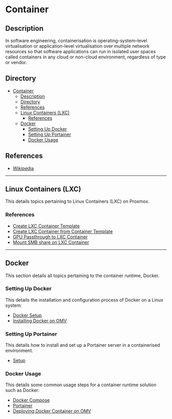 # Container

## Description

In software engineering, containerisation is operating-system–level virtualisation or application-level virtualisation over multiple network resources so that software applications can run in isolated user spaces called containers in any cloud or non-cloud environment, regardless of type or vendor.

## Directory

- [Container](#container)
  - [Description](#description)
  - [Directory](#directory)
  - [References](#references)
  - [Linux Containers (LXC)](#linux-containers-lxc)
    - [References](#references-1)
  - [Docker](#docker)
    - [Setting Up Docker](#setting-up-docker)
    - [Setting Up Portainer](#setting-up-portainer)
    - [Docker Usage](#docker-usage)

## References

- [Wikipedia](https://en.wikipedia.org/wiki/Containerization_(computing))

---

## Linux Containers (LXC)

This details topics pertaining to Linux Containers (LXC) on Proxmox.

### References

- [Create LXC Container Template](../topics/proxmox.md#create-lxc-container-template)
- [Create LXC Container from Container Template](../topics/proxmox.md#create-lxc-container-from-container-template)
- [GPU Passthrough to LXC Container](../topics/proxmox.md#gpu-passthrough-to-lxc-container)
- [Mount SMB share on LXC Container](../topics/proxmox.md#mount-smb-share-on-lxc-container)

---

## Docker

This section details all topics pertaining to the container runtime, Docker.

### Setting Up Docker

This details the installation and configuration process of Docker on a Linux system:

- [Docker Setup](../topics/docker.md#setup)
- [Installing Docker on OMV](../topics/omv.md#installing-docker)

### Setting Up Portainer

This details how to install and set up a Portainer server in a containerised environment.

- [Setup](../topics/portainer.md#setup)

### Docker Usage

This details some common usage steps for a container runtime solution such as Docker:

- [Docker Compose](../topics/docker.md#docker-compose)
- [Portainer](../topics/portainer.md#usage)
- [Deploying Docker Container on OMV](../topics/omv.md#deploying-docker-container)
